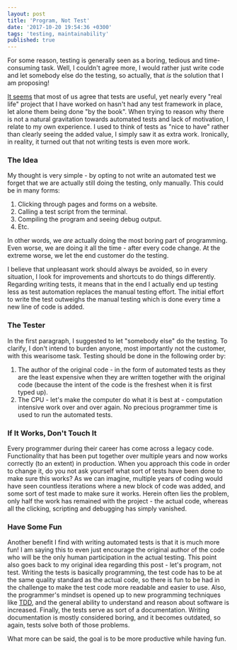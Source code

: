 ```yaml
---
layout: post
title: 'Program, Not Test'
date: '2017-10-20 19:54:36 +0300'
tags: 'testing, maintainability'
published: true
---
```


For some reason, testing is generally seen as a boring, tedious and time-consuming task. Well, I couldn't agree more, I would rather just write code and let somebody else do the testing, so actually, that *is* the solution that I am proposing!

[It seems](https://stackoverflow.com/questions/67299/is-unit-testing-worth-the-effort) that most of us agree that tests are useful, yet nearly every "real life" project that I have worked on hasn't had any test framework in place, let alone them being done "by the book". When trying to reason why there is not a natural gravitation towards automated tests and lack of motivation, I relate to my own experience. I used to think of tests as "nice to have" rather than clearly seeing the added value, I simply saw it as extra work. Ironically, in reality, it turned out that not writing tests is even more work.

### The Idea

My thought is very simple - by opting to not write an automated test we forget that we are actually still doing the testing, only manually. This could be in many forms:
1. Clicking through pages and forms on a website.
2. Calling a test script from the terminal.
3. Compiling the program and seeing debug output.
4. Etc.

In other words, we *are* actually doing the most boring part of programming. Even worse, we are doing it all the time - after every code change. At the extreme worse, we let the end customer do the testing.

I believe that unpleasant work should always be avoided, so in every situation, I look for improvements and shortcuts to do things differently. Regarding writing tests, it means that in the end I actually end up testing less as test automation replaces the manual testing effort. The initial effort to write the test outweighs the manual testing which is done every time a new line of code is added.

### The Tester

In the first paragraph, I suggested to let "somebody else" do the testing. To clarify, I don't intend to burden anyone, most importantly not the customer, with this wearisome task. Testing should be done in the following order by:
1. The author of the original code - in the form of automated tests as they are the least expensive when they are written together with the original code (because the intent of the code is the freshest when it is first typed up).
2. The CPU - let's make the computer do what it is best at - computation intensive work over and over again. No precious programmer time is used to run the automated tests.

### If It Works, Don't Touch It

Every programmer during their career has come across a legacy code. Functionality that has been put together over multiple years and now works correctly (to an extent) in production. When you approach this code in order to change it, do you not ask yourself what sort of tests have been done to make sure this works? As we can imagine, multiple years of coding would have seen countless iterations where a new block of code was added, and some sort of test made to make sure it works. Herein often lies the problem, only half the work has remained with the project - the actual code, whereas all the clicking, scripting and debugging has simply vanished.

### Have Some Fun

Another benefit I find with writing automated tests is that it is much more fun! I am saying this to even just encourage the original author of the code who will be the only human participation in the actual testing. This point also goes back to my original idea regarding this post - let's program, not test. Writing the tests is basically programming, the test code has to be at the same quality standard as the actual code, so there is fun to be had in the challenge to make the test code more readable and easier to use. Also, the programmer's mindset is opened up to new programming techniques like [TDD](https://en.wikipedia.org/wiki/Test-driven_development), and the general ability to understand and reason about software is increased. Finally, the tests serve as sort of a documentation. Writing documentation is mostly considered boring, and it becomes outdated, so again, tests solve both of those problems.

What more can be said, the goal is to be more productive while having fun.
